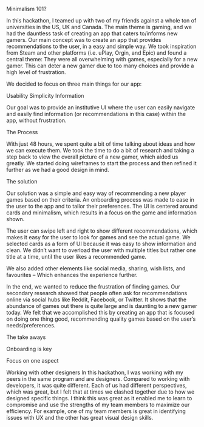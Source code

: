 Minimalism 101?

In this hackathon, I teamed up with two of my friends against a whole ton of universities in the US, UK and Canada. The main theme is gaming, and we had the dauntless task of creating an app that caters to/informs new gamers. Our main concept was to create an app that provides recommendations to the user, in a easy and simple way. We took inspiration from Steam and other platforms (i.e. uPlay, Orgin, and Epic) and found a central theme: They were all overwhelming with games, especially for a new gamer. This can deter a new gamer due to too many choices and provide a high level of frustration.

We decided to focus on three main things for our app:

Usability
Simplicity
Information

Our goal was to provide an institutive UI where the user can easily navigate and easily find information (or recommendations in this case) within the app, without frustration.

The Process

With just 48 hours, we spent quite a bit of time talking about ideas and how we can execute them. We took the time to do a bit of research and taking a step back to view the overall picture of a new gamer, which aided us greatly. We started doing wireframes to start the process and then refined it further as we had a good design in mind.

<pic of wireframe>

The solution

Our solution was a simple and easy way of recommending a new player games based on their criteria. An onboarding process was made to ease in the user to the app and to tailor their preferences. The UI is centered around cards and minimalism, which results in a focus on the game and information shown. 

<picture>

The user can swipe left and right to show different recommendations, which makes it easy for the user to look for games and see the actual game. We selected cards as a form of UI because it was easy to show information and clean. We didn’t want to overload the user with multiple titles but rather one title at a time, until the user likes a recommended game.

<picture>

We also added other elements like social media, sharing, wish lists, and favourites – Which enhances the experience further.

<picture>

In the end, we wanted to reduce the frustration of finding games. Our secondary research showed that people often ask for recommendations online via social hubs like Reddit, Facebook, or Twitter. It shows that the abundance of games out there is quite large and is daunting to a new gamer today. We felt that we accomplished this by creating an app that is focused on doing one thing good, recommending quality games based on the user’s needs/preferences.

<picture>

The take aways

Onboarding is key

Focus on one aspect

Working with other designers
In this hackathon, I was working with my peers in the same program and are designers. Compared to working with developers, it was quite different. Each of us had different perspectives, which was great, but I felt that at times we clashed together due to how we designed specific things. I think this was great as it enabled me to learn to compromise and use the strengths of my team members to maximize our efficiency. For example, one of my team members is great in identifying issues with UX and the other has great visual design skills.
